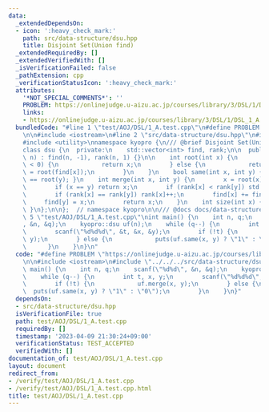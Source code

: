 ```yaml
---
data:
  _extendedDependsOn:
  - icon: ':heavy_check_mark:'
    path: src/data-structure/dsu.hpp
    title: Disjoint Set(Union find)
  _extendedRequiredBy: []
  _extendedVerifiedWith: []
  _isVerificationFailed: false
  _pathExtension: cpp
  _verificationStatusIcon: ':heavy_check_mark:'
  attributes:
    '*NOT_SPECIAL_COMMENTS*': ''
    PROBLEM: https://onlinejudge.u-aizu.ac.jp/courses/library/3/DSL/1/DSL_1_A
    links:
    - https://onlinejudge.u-aizu.ac.jp/courses/library/3/DSL/1/DSL_1_A
  bundledCode: "#line 1 \"test/AOJ/DSL/1_A.test.cpp\"\n#define PROBLEM \"https://onlinejudge.u-aizu.ac.jp/courses/library/3/DSL/1/DSL_1_A\"\
    \n\n#include <iostream>\n#line 2 \"src/data-structure/dsu.hpp\"\n#include <vector>\n\
    #include <utility>\nnamespace kyopro {\n/// @brief Disjoint Set(Union find)\n\
    class dsu {\n  private:\n    std::vector<int> find, rank;\n\n  public:\n    dsu(int\
    \ n) : find(n, -1), rank(n, 1) {}\n\n    int root(int x) {\n        if (find[x]\
    \ < 0) {\n            return x;\n        } else {\n            return find[x]\
    \ = root(find[x]);\n        }\n    }\n    bool same(int x, int y) { return root(x)\
    \ == root(y); }\n    int merge(int x, int y) {\n        x = root(x), y = root(y);\n\
    \        if (x == y) return x;\n        if (rank[x] < rank[y]) std::swap(x, y);\n\
    \        if (rank[x] == rank[y]) rank[x]++;\n        find[x] += find[y];\n   \
    \     find[y] = x;\n        return x;\n    }\n    int size(int x) { return -find[root(x)];\
    \ }\n};\n\n};  // namespace kyopro\n\n/// @docs docs/data-structure/dsu.md\n#line\
    \ 5 \"test/AOJ/DSL/1_A.test.cpp\"\nint main() {\n    int n, q;\n    scanf(\"%d%d\"\
    , &n, &q);\n    kyopro::dsu uf(n);\n    while (q--) {\n        int t, x, y;\n\
    \        scanf(\"%d%d%d\", &t, &x, &y);\n        if (!t) {\n            uf.merge(x,\
    \ y);\n        } else {\n            puts(uf.same(x, y) ? \"1\" : \"0\");\n  \
    \      }\n    }\n}\n"
  code: "#define PROBLEM \"https://onlinejudge.u-aizu.ac.jp/courses/library/3/DSL/1/DSL_1_A\"\
    \n\n#include <iostream>\n#include \"../../../src/data-structure/dsu.hpp\"\nint\
    \ main() {\n    int n, q;\n    scanf(\"%d%d\", &n, &q);\n    kyopro::dsu uf(n);\n\
    \    while (q--) {\n        int t, x, y;\n        scanf(\"%d%d%d\", &t, &x, &y);\n\
    \        if (!t) {\n            uf.merge(x, y);\n        } else {\n          \
    \  puts(uf.same(x, y) ? \"1\" : \"0\");\n        }\n    }\n}"
  dependsOn:
  - src/data-structure/dsu.hpp
  isVerificationFile: true
  path: test/AOJ/DSL/1_A.test.cpp
  requiredBy: []
  timestamp: '2023-04-09 21:30:24+09:00'
  verificationStatus: TEST_ACCEPTED
  verifiedWith: []
documentation_of: test/AOJ/DSL/1_A.test.cpp
layout: document
redirect_from:
- /verify/test/AOJ/DSL/1_A.test.cpp
- /verify/test/AOJ/DSL/1_A.test.cpp.html
title: test/AOJ/DSL/1_A.test.cpp
---
```

